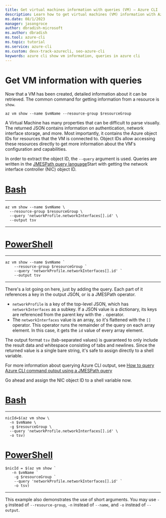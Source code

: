 ```yaml
---
title: Get virtual machines information with queries (VM) – Azure CLI | Microsoft Docs
description: Learn how to get virtual machines (VM) information with Azure CLI queries.
ms.date: 08/1/2023
manager: jasongroce
author: dbradish-microsoft
ms.author: dbradish
ms.tool: azure-cli
ms.topic: tutorial
ms.service: azure-cli
ms.custom: devx-track-azurecli, seo-azure-cli
keywords: azure cli show vm information, queries in azure cli
---
```


# Get VM information with queries

Now that a VM has been created, detailed information about it can be retrieved. The common command for getting information from a resource is
`show`.

```azurecli-interactive
az vm show --name $vmName --resource-group $resourceGroup
```

A Virtual Machine has many properties that can be difficult to parse visually. The returned JSON contains information on authentication, network interface storage,
and more. Most importantly, it contains the Azure object IDs for resources that the VM is connected to. Object IDs allow accessing these resources directly
to get more information about the VM's configuration and capabilities.

In order to extract the object ID, the `--query` argument is used. Queries are written in the [JMESPath query language](http://jmespath.org)Start
with getting the network interface controller (NIC) object ID.

# [Bash](#tab/bash)

---

```azurecli-interactive
az vm show --name $vmName \
  --resource-group $resourceGroup \
  --query 'networkProfile.networkInterfaces[].id' \
  --output tsv
```

---

# [PowerShell](#tab/powershell)

---

```azurecli-interactive
az vm show --name $vmName `
    --resource-group $resourceGroup `
    --query 'networkProfile.networkInterfaces[].id' `
    --output tsv
```

---
There's a lot going on here, just by adding the query. Each part of it references a key in the output JSON, or is a JMESPath operator.

* `networkProfile` is a key of the top-level JSON, which has `networkInterfaces` as a subkey. If a JSON value is a dictionary,
  its keys are referenced from the parent key with the `.` operator.
* The `networkInterfaces` value is an array, so it's flattened with the `[]` operator. This operator runs the remainder
  of the query on each array element. In this case, it gets the `id` value of every array element.

The output format `tsv` (tab-separated values) is guaranteed to only include the result data and whitespace consisting of tabs and newlines.
Since the returned value is a single bare string, it's safe to assign directly to a shell variable.

For more information about querying Azure CLI output, see [How to query Azure CLI command output using a JMESPath query](query-azure-cli.md)

Go ahead and assign the NIC object ID to a shell variable now.

# [Bash](#tab/bash)

---

```azurecli-interactive
nicId=$(az vm show \
  -n $vmName \
  -g $resourceGroup \
  --query 'networkProfile.networkInterfaces[].id' \
  -o tsv)
```

# [PowerShell](#tab/powershell)

```azurecli-interactive
$nicId = $(az vm show `
   -n $vmName `
    -g $resourceGroup `
    --query 'networkProfile.networkInterfaces[].id' `
    -o tsv)
```

---

This example also demonstrates the use of short arguments. You may use `-g` instead of `--resource-group`, `-n` instead of `--name`, and `-o` instead of `--output`.
